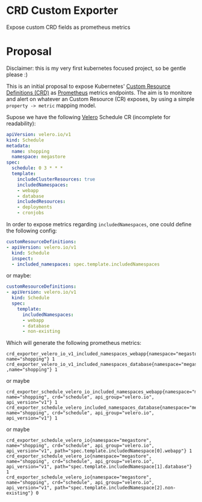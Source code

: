 # CRD Custom Exporter

Expose custom CRD fields as prometheus metrics

# Proposal

Disclaimer: this is my very first kubernetes focused project, so be gentle please :)

This is an initial proposal to expose Kubernetes' [Custom Resource Definitions (CRD)](https://kubernetes.io/docs/concepts/extend-kubernetes/api-extension/custom-resources/) as [Prometheus](https://prometheus.io) metrics endpoints. The aim is to monitore and alert on whatever an Custom Resource (CR) exposes, by using a simple `property -> metric` mapping model.

Supose we have the following [Velero](https://github.com/heptio/velero/) Schedule CR (incomplete for readability):

```yaml
apiVersion: velero.io/v1
kind: Schedule
metadata:
  name: shopping
  namespace: megastore
spec:
  schedule: 0 3 * * *
  template:
    includeClusterResources: true
    includedNamespaces:
    - webapp
    - database
    includedResources:
    - deployments
    - cronjobs
```

In order to expose metrics regarding `includedNamespaces`, one could define the following config:

```yaml
customResourceDefinitions:
- apiVersion: velero.io/v1
  kind: Schedule
  inspect:
  - included_namespaces: spec.template.includedNamespaces
```

or maybe:

```yaml
customResourceDefinitions:
- apiVersion: velero.io/v1
  kind: Schedule
  spec:
    template:
      includedNamespaces:
      - webapp
      - database
      - non-existing
```

Which will generate the following prometheus metrics:

```
crd_exporter_velero_io_v1_included_namespaces_webapp{namespace="megastore", name="shopping"} 1
crd_exporter_velero_io_v1_included_namespaces_database{namespace="megastore" ,name="shopping"} 1
```

or maybe

```
crd_exporter_schedule_velero_io_included_namespaces_webapp{namespace="megastore", name="shopping", crd="schedule", api_group="velero.io", api_version="v1"} 1
crd_exporter_schedule_velero_included_namespaces_database{namespace="megastore", name="shopping", crd="schedule", api_group="velero.io", api_version="v1"} 1
```

or maybe

```
crd_exporter_schedule_velero_io{namespace="megastore", name="shopping", crd="schedule", api_group="velero.io", api_version="v1", path="spec.template.includedNamespace[0].webapp"} 1
crd_exporter_schedule_velero_io{namespace="megastore", name="shopping", crd="schedule", api_group="velero.io", api_version="v1", path="spec.template.includedNamespace[1].database"} 1
crd_exporter_schedule_velero_io{namespace="megastore", name="shopping", crd="schedule", api_group="velero.io", api_version="v1", path="spec.template.includedNamespace[2].non-existing"} 0
```
